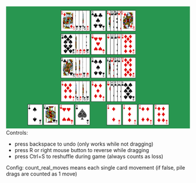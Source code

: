 ![Screenshot](screenshot.png)
Controls:
- press backspace to undo (only works while not dragging)
- press R or right mouse button to reverse while dragging
- press Ctrl+S to reshuffle during game (always counts as loss)

Config: count_real_moves means each single card movement (if false, pile drags are counted as 1 move)
